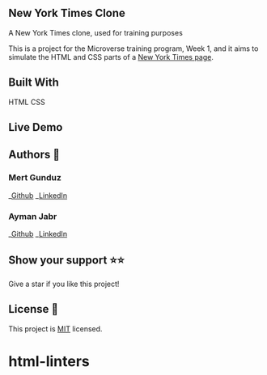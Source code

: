 ## New York Times Clone

A New York Times clone, used for training purposes

This is a project for the Microverse training program, Week 1, and it aims to simulate the HTML and CSS parts of a [New York Times page](https://www.nytimes.com/2014/03/18/science/space/detection-of-waves-in-space-buttresses-landmark-theory-of-big-bang.html?_r=0).

## Built With
HTML
CSS

## Live Demo


## Authors 👤

### Mert Gunduz
_[Github](https://github.com/mgunduz1)
_[LinkedIn](https://www.linkedin.com/in/mert-gunduz-875280202/)

### Ayman Jabr
_[Github](https://github.com/AymanJabr/)
_[LinkedIn](https://www.linkedin.com/in/ayman-jabr-3705a4100/)

## Show your support ⭐️⭐️

Give a star if you like this project!

## License 📝
This project is [MIT](https://www.mit.edu/~amini/LICENSE.md) licensed.

# html-linters
